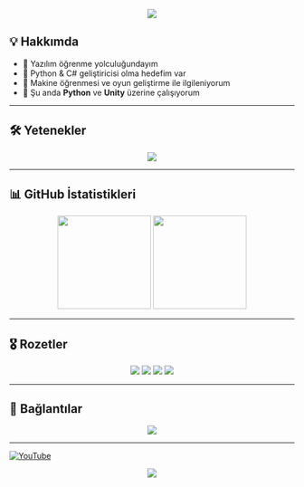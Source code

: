 <!-- Banner -->
<p align="center">
  <img src="https://capsule-render.vercel.app/api?type=waving&color=0:00BFFF,100:8A2BE2&height=200&section=header&text=Hi%20👋%20I'm%20Esat%20Taha&fontSize=40&fontColor=ffffff&animation=fadeIn" />
</p>

<!-- Hakkımda -->
## 💡 Hakkımda
- 🚀 Yazılım öğrenme yolculuğundayım  
- 🎯 Python & C# geliştiricisi olma hedefim var  
- 🧠 Makine öğrenmesi ve oyun geliştirme ile ilgileniyorum  
- 📌 Şu anda **Python** ve **Unity** üzerine çalışıyorum  

---

<!-- Yetenekler -->
## 🛠️ Yetenekler
<p align="center">
  <a href="https://skillicons.dev">
    <img src="https://skillicons.dev/icons?i=python,java,js,html,css,react,yaml,git,github,vscode&theme=dark" />
  </a>
</p>

---

<!-- GitHub İstatistikleri -->
## 📊 GitHub İstatistikleri
<p align="center">
  <img src="https://github-readme-stats.vercel.app/api?username=esatcodes&show_icons=true&theme=tokyonight" height="165" />
  <img src="https://github-readme-stats.vercel.app/api/top-langs/?username=esatcodes&layout=compact&theme=tokyonight" height="165" />
</p>

---

<!-- Rozetler -->
## 🎖️ Rozetler
<p align="center">
  <img src="https://img.shields.io/badge/Code-Python-blue?style=for-the-badge&logo=python" />
  <img src="https://img.shields.io/badge/Code-JavaScript-yellow?style=for-the-badge&logo=javascript" />
  <img src="https://img.shields.io/badge/Editor-VSCode-0078d7?style=for-the-badge&logo=visualstudiocode" />
  <img src="https://img.shields.io/badge/Tools-Git-orange?style=for-the-badge&logo=git" />
</p>

---

<!-- Bağlantılar -->
## 🔗 Bağlantılar
<p align="center">
  <a href="https://github.com/esatcodes" target="_blank">
    <img src="https://img.shields.io/badge/GitHub-181717?style=for-the-badge&logo=github" />
  </a>
</p>

---
[![YouTube](https://img.shields.io/badge/YouTube-FF0000?style=for-the-badge&logo=youtube&logoColor=white)](https://www.youtube.com/channel/UCQHHVAjmZOEeYenE3rl3TRw)

<!-- Footer -->
<p align="center">
  <img src="https://capsule-render.vercel.app/api?type=waving&color=0:00BFFF,100:8A2BE2&height=120&section=footer" />
</p>
